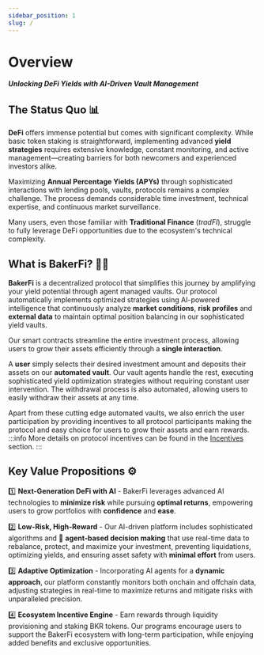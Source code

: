 ```yaml
---
sidebar_position: 1
slug: /
---
```


# Overview

***Unlocking DeFi Yields with AI-Driven Vault Management***

## The Status Quo 📊

**DeFi** offers immense potential but comes with significant complexity. While basic token staking is straightforward, implementing advanced **yield strategies** requires extensive knowledge, constant monitoring, and active management—creating barriers for both newcomers and experienced investors alike.

Maximizing **Annual Percentage Yields (APYs)** through sophisticated interactions with lending pools, vaults, protocols remains a complex challenge. The process demands considerable time investment, technical expertise, and continuous market surveillance.

Many users, even those familiar with **Traditional Finance** (*tradFI*), struggle to fully leverage DeFi opportunities due to the ecosystem's technical complexity.

## What is BakerFi? 🧑‍🍳

**BakerFi** is a decentralized protocol that simplifies this journey by amplifying your yield potential through agent managed vaults. Our protocol automatically implements optimized strategies using AI-powered intelligence that continuously analyze **market conditions**, **risk profiles** and **external data** to maintain optimal position balancing in our sophisticated yield vaults.

Our smart contracts streamline the entire investment process, allowing users to grow their assets efficiently through a **single interaction**.

A **user** simply selects their desired investment amount and deposits their assets on our **automated vault**. Our vault agents handle the rest, executing sophisticated yield optimization strategies without requiring constant user intervention.
The withdrawal process is also automated, allowing users to easily withdraw their assets at any time.

Apart from these cutting edge automated vaults, we also enrich the user participation by providing incentives to all protocol participants making the protocol and easy choice for users to grow their assets and earn rewards.
:::info
More details on protocol incentives can be found in the [Incentives](tokenomics/incentives) section.
:::
## Key Value Propositions ⚙️

1️⃣ **Next-Generation DeFi with AI** - BakerFi leverages advanced AI technologies to **minimize risk** while pursuing **optimal returns**, empowering users to grow portfolios with **confidence** and **ease**.

2️⃣ **Low-Risk, High-Reward** - Our AI-driven platform includes sophisticated algorithms and 🤖 **agent-based decision making** that use real-time data to rebalance, protect, and maximize your investment, preventing liquidations, optimizing yields, and ensuring asset safety with **minimal effort** from users.

3️⃣ **Adaptive Optimization** - Incorporating AI agents for a **dynamic approach**, our platform constantly monitors both onchain and offchain data, adjusting strategies in real-time to maximize returns and mitigate risks with unparalleled precision.

4️⃣ **Ecosystem Incentive Engine** - Earn rewards through liquidity provisioning and staking BKR tokens. Our programs encourage users to support the BakerFi ecosystem with long-term participation, while enjoying added benefits and exclusive opportunities.


